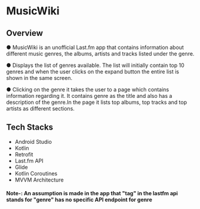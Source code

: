 # MusicWiki

## Overview

● MusicWiki is an unofficial Last.fm app that contains information about different music
genres, the albums, artists and tracks listed under the genre.

● Displays the list of genres available. The list will initially contain top 10 genres and when
the user clicks on the expand button the entire list is shown in the same screen.

● Clicking on the genre it takes the user to a page which contains information
regarding it. It contains genre as the title and also has a description of the genre.In the page it
lists top albums, top tracks and top artists as different sections.



## Tech Stacks

- Android Studio
- Kotlin
- Retrofit
- Last.fm API
- Glide
- Kotlin Coroutines
- MVVM Architecture


#### Note-: An assumption is made in the app that "tag" in the lastfm api stands for "genre" has no specific API endpoint for genre

